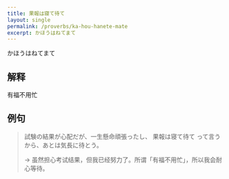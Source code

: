 ```yaml
---
title: 果報は寝て待て
layout: single
permalink: /proverbs/ka-hou-hanete-mate
excerpt: かほうはねてまて
---
```


かほうはねてまて

## 解释

有福不用忙

## 例句

> 試験の結果が心配だが、一生懸命頑張ったし、 果報は寝て待て って言うから、あとは気長に待とう。
>
> → 虽然担心考试结果，但我已经努力了。所谓「有福不用忙」，所以我会耐心等待。

